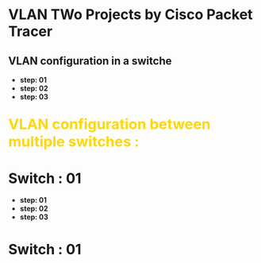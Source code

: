 # VLAN TWo Projects by Cisco Packet Tracer
## VLAN configuration in a switche
- **step: 01**
- **step: 02**
- **step: 03**

## <span style="color:gold; font-size:1.8rem ;">VLAN configuration between multiple switches : </span>
# Switch : 01
- **step: 01**
- **step: 02**
- **step: 03**
# Switch : 01